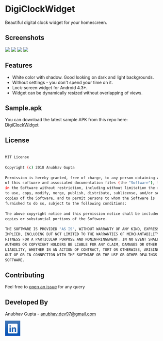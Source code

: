 # DigiClockWidget

Beautiful digital clock widget for your homescreen.

## Screenshots

 <img src="https://raw.githubusercontent.com/gupta1anubhav/DigiClockWidget/master/Screenshots/Screenshot_2018-06-03-01-50-11-259_com.anubhav87.clockwidget.png" width="200"/>   <img 
 src="https://raw.githubusercontent.com/gupta1anubhav/DigiClockWidget/master/Screenshots/Screenshot_2018-06-03-01-59-16-182_com.miui.home.png"  width="200"/>   <img 
 src="https://raw.githubusercontent.com/gupta1anubhav/DigiClockWidget/master/Screenshots/Screenshot_2018-06-03-01-46-07-864_com.miui.home.png" width="200"/>   <img 
 src="https://raw.githubusercontent.com/gupta1anubhav/DigiClockWidget/master/Screenshots/Screenshot_2018-06-03-01-55-50-684_com.miui.home.png"  width="200"/>

## Features
 
 * White color with shadow. Good looking on dark and light backgrounds.
 * Without settings - you don't spend your time on it.
 * Lock-screen widget for Android 4.3+.
 * Widget can be dynamically resized without overlapping of views. 


## Sample.apk
You can download the latest sample APK from this repo here: [DigiClockWidget](https://github.com/gupta1anubhav/DigiClockWidget/tree/master/Sample/sample.apk)

License
-------
```sh

MIT License

Copyright (c) 2018 Anubhav Gupta

Permission is hereby granted, free of charge, to any person obtaining a copy
of this software and associated documentation files (the "Software"), to deal
in the Software without restriction, including without limitation the rights
to use, copy, modify, merge, publish, distribute, sublicense, and/or sell
copies of the Software, and to permit persons to whom the Software is
furnished to do so, subject to the following conditions:

The above copyright notice and this permission notice shall be included in all
copies or substantial portions of the Software.

THE SOFTWARE IS PROVIDED "AS IS", WITHOUT WARRANTY OF ANY KIND, EXPRESS OR
IMPLIED, INCLUDING BUT NOT LIMITED TO THE WARRANTIES OF MERCHANTABILITY,
FITNESS FOR A PARTICULAR PURPOSE AND NONINFRINGEMENT. IN NO EVENT SHALL THE
AUTHORS OR COPYRIGHT HOLDERS BE LIABLE FOR ANY CLAIM, DAMAGES OR OTHER
LIABILITY, WHETHER IN AN ACTION OF CONTRACT, TORT OR OTHERWISE, ARISING FROM,
OUT OF OR IN CONNECTION WITH THE SOFTWARE OR THE USE OR OTHER DEALINGS IN THE
SOFTWARE.

```

## Contributing

Feel free to [open an issue](https://github.com/gupta1anubhav/DigiClockWidget/issues) for any query

Developed By
--------------------

Anubhav Gupta - <anubhav.dev97@gmail.com>

<a href="https://www.linkedin.com/in/anubhav-gupta-453116156/">
  <img alt="Follow me on linked In"
   src="https://github.com/faheema/img/blob/master/ln.png"  height="50" width="50"/>